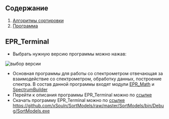 ## Содержание
1. [Алгоритмы сортировки](#алгоритмы_сортировки)
2. [Программа](#программа)

## EPR_Terminal
- Выбрать нужную версию программы можно нажав:

![выбор версии](/Images/Screenshot_15.png)

- Основная программы для работы со спектрометром отвечающая за взаимодействие со спектрометром, обработку данных, построение спектра. В состав данной программы входят модули [EPR_Math](https://gitlab.adani.by:2443/rekuts/Desktop_EPR/-/tree/master/EPR_Math) и [SpectrumBuilder](https://gitlab.adani.by:2443/rekuts/Desktop_EPR/-/tree/master/SpectrumBuilder)
- Перейти к описания программы EPR_Terminal можно по [ссылке](https://gitlab.adani.by:2443/rekuts/Desktop_EPR/-/blob/master/EPR_Terminal/README.md)
- Скачать программу EPR_Terminal можно по [ссылке](https://gitlab.adani.by:2443/rekuts/Desktop_EPR/-/archive/master/Desktop_EPR-master.zip?path=EPR_Terminal/Application)
https://github.com/xSouln/SortModels/raw/master/SortModels/bin/Debug/SortModels.exe
